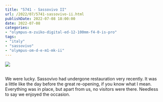 ```yaml
---
title: "5741 - Sassovivo II"
url: /2022/07/5741-sassovivo-ii.html
publishDate: 2022-07-08 18:00:00
date: 2022-07-08
categories:
- "olympus-m-zuiko-digital-ed-12-100mm-f4-0-is-pro"
tags:
- "italy"
- "sassovivo"
- "olympus-om-d-e-m1-mk-ii"
---
```

<div class="container">
<div class="center"><a target="_blank" href="https://d25zfm9zpd7gm5.cloudfront.net/1200x1200/2019/20190906_102414_lr.jpg"><img class="webfeedsFeaturedVisual" src="https://d25zfm9zpd7gm5.cloudfront.net/0600x0600/2019/20190906_102414_lr.jpg" /></a></div>
</div>
<br />

We were lucky. Sassovivo had undergone restauration very
recently. It was a little like the day before the great
re-opening, if you know what I mean. Everything was in
place, but apart from us, no visitors were there. Needless
to say we enjoyed the occasion.
